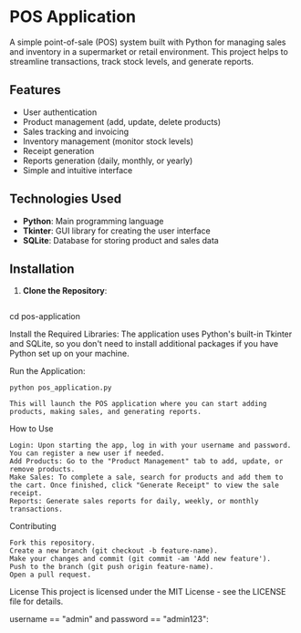 # POS Application

A simple point-of-sale (POS) system built with Python for managing sales and inventory in a supermarket or retail environment. This project helps to streamline transactions, track stock levels, and generate reports.

## Features
- User authentication
- Product management (add, update, delete products)
- Sales tracking and invoicing
- Inventory management (monitor stock levels)
- Receipt generation
- Reports generation (daily, monthly, or yearly)
- Simple and intuitive interface

## Technologies Used
- **Python**: Main programming language
- **Tkinter**: GUI library for creating the user interface
- **SQLite**: Database for storing product and sales data

## Installation

1. **Clone the Repository**:
   ```bashNavigate to the Project Directory:

cd pos-application

Install the Required Libraries: The application uses Python's built-in Tkinter and SQLite, so you don't need to install additional packages if you have Python set up on your machine.

Run the Application:

    python pos_application.py

    This will launch the POS application where you can start adding products, making sales, and generating reports.

How to Use

    Login: Upon starting the app, log in with your username and password. You can register a new user if needed.
    Add Products: Go to the "Product Management" tab to add, update, or remove products.
    Make Sales: To complete a sale, search for products and add them to the cart. Once finished, click "Generate Receipt" to view the sale receipt.
    Reports: Generate sales reports for daily, weekly, or monthly transactions.

Contributing

    Fork this repository.
    Create a new branch (git checkout -b feature-name).
    Make your changes and commit (git commit -am 'Add new feature').
    Push to the branch (git push origin feature-name).
    Open a pull request.

License
This project is licensed under the MIT License - see the LICENSE file for details.

username == "admin" and password == "admin123":
